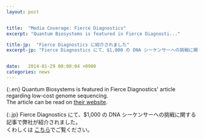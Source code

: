 ```yaml
---
layout: post


title:  "Media Coverage: Fierce Diagnostics"
excerpt: "Quantum Biosystems is featured in Fierce Diagnosti..."

title-jp:  "Fierce Diagnostics に紹介されました"
excerpt-jp: "Fierce Diagnostics にて、$1,000 の DNA シーケンサーへの挑戦に関する記..."


date:   2014-01-29 00:00:04 +0900
categories: news
---
```


{:.en}
Quantum Biosystems is featured in Fierce Diagnostics' article regarding low-cost genome sequencing.  
The article can be read on [their website](http://www.fiercediagnostics.com/story/will-real-1000-genome-please-stand/2014-01-29).


{:.jp}
Fierce Diagnostics にて、$1,000 の DNA シーケンサーへの挑戦に関する記事で弊社が紹介されました。  
くわしくは [こちら](http://www.fiercediagnostics.com/story/will-real-1000-genome-please-stand/2014-01-29)でご覧ください。